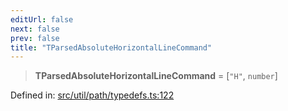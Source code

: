 ```yaml
---
editUrl: false
next: false
prev: false
title: "TParsedAbsoluteHorizontalLineCommand"
---
```


> **TParsedAbsoluteHorizontalLineCommand** = \[`"H"`, `number`\]

Defined in: [src/util/path/typedefs.ts:122](https://github.com/fabricjs/fabric.js/blob/e114448a1bce9b68a3e1bba337bc0c83a35c1aa5/src/util/path/typedefs.ts#L122)
